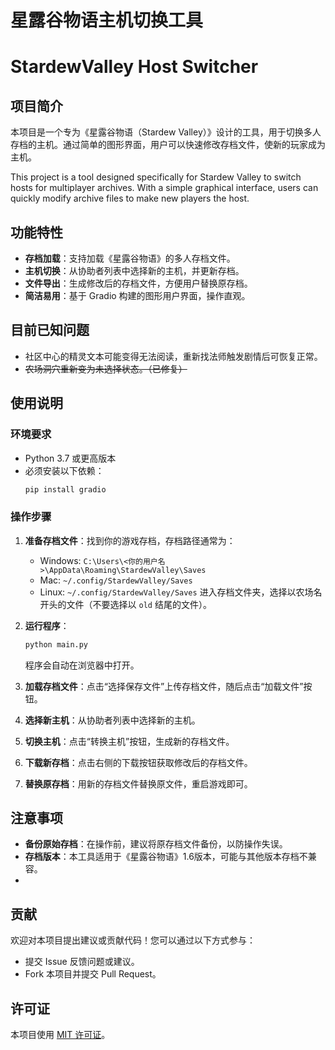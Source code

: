 # 星露谷物语主机切换工具
# StardewValley Host Switcher

## 项目简介
本项目是一个专为《星露谷物语（Stardew Valley）》设计的工具，用于切换多人存档的主机。通过简单的图形界面，用户可以快速修改存档文件，使新的玩家成为主机。

This project is a tool designed specifically for Stardew Valley to switch hosts for multiplayer archives. With a simple graphical interface, users can quickly modify archive files to make new players the host.

## 功能特性
- **存档加载**：支持加载《星露谷物语》的多人存档文件。
- **主机切换**：从协助者列表中选择新的主机，并更新存档。
- **文件导出**：生成修改后的存档文件，方便用户替换原存档。
- **简洁易用**：基于 Gradio 构建的图形用户界面，操作直观。

## 目前已知问题
- 社区中心的精灵文本可能变得无法阅读，重新找法师触发剧情后可恢复正常。
- ~~农场洞穴重新变为未选择状态。（已修复）~~

## 使用说明

### 环境要求
- Python 3.7 或更高版本
- 必须安装以下依赖：
  ```bash
  pip install gradio
  ```

### 操作步骤
1. **准备存档文件**：找到你的游戏存档，存档路径通常为：
   - Windows: `C:\Users\<你的用户名>\AppData\Roaming\StardewValley\Saves`
   - Mac: `~/.config/StardewValley/Saves`
   - Linux: `~/.config/StardewValley/Saves`
   进入存档文件夹，选择以农场名开头的文件（不要选择以 `old` 结尾的文件）。

2. **运行程序**：
   ```bash
   python main.py
   ```
   程序会自动在浏览器中打开。

3. **加载存档文件**：点击“选择保存文件”上传存档文件，随后点击“加载文件”按钮。

4. **选择新主机**：从协助者列表中选择新的主机。

5. **切换主机**：点击“转换主机”按钮，生成新的存档文件。

6. **下载新存档**：点击右侧的下载按钮获取修改后的存档文件。

7. **替换原存档**：用新的存档文件替换原文件，重启游戏即可。

## 注意事项
- **备份原始存档**：在操作前，建议将原存档文件备份，以防操作失误。
- **存档版本**：本工具适用于《星露谷物语》1.6版本，可能与其他版本存档不兼容。
- 

## 贡献
欢迎对本项目提出建议或贡献代码！您可以通过以下方式参与：
- 提交 Issue 反馈问题或建议。
- Fork 本项目并提交 Pull Request。

## 许可证
本项目使用 [MIT 许可证](LICENSE)。

